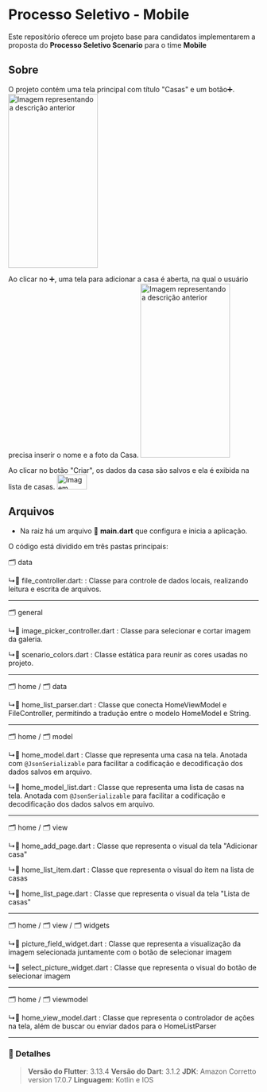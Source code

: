 # Processo Seletivo - Mobile
Este repositório oferece um projeto base para candidatos implementarem a proposta do **Processo Seletivo Scenario** para o time **Mobile**
## Sobre
O projeto contém uma tela principal com título "Casas" e um botão➕.
<img src="https://drive.google.com/uc?export=view&id=1LTUdJYO-oz2Brv4uxFo-x9oCECKtf9Ix" alt="Imagem representando a descrição anterior" width="180" height="350">


Ao clicar no ➕, uma tela para adicionar a casa é aberta, na qual o usuário precisa inserir o nome e a foto da Casa.
<img src="https://drive.google.com/uc?export=view&id=1I41lze0r5bjpotCVy7jRjwUFYEd-4Ghz" alt="Imagem representando a descrição anterior" width="180" height="350">

Ao clicar no botão "Criar", os dados da casa são salvos e ela é exibida na lista de casas.
<img src="https://drive.google.com/uc?export=view&id=1XhRfAIo0Xep4mXmcMBojmRlOPIy0r2eL" alt="Imagem representando a descrição anterior" width="60" height="30">

## Arquivos
- Na raiz há um arquivo 📂 **main.dart** que configura e inicia a aplicação.

O código está dividido em três pastas principais:

🗂 data

↳📂 file_controller.dart:
: Classe para controle de dados locais, realizando leitura e escrita de arquivos.

---
🗂 general

↳📂 image_picker_controller.dart
: Classe para selecionar e cortar imagem da galeria.

↳📂 scenario_colors.dart
: Classe estática para reunir as cores usadas no projeto.

---
🗂 home / 🗂 data

↳📂 home_list_parser.dart
: Classe que conecta HomeViewModel e FileController, permitindo a tradução entre o modelo HomeModel e String.

---
🗂 home / 🗂 model

↳📂 home_model.dart
: Classe que representa uma casa na tela. Anotada com `@JsonSerializable` para facilitar a codificação e decodificação dos dados salvos em arquivo.


↳📂 home_model_list.dart
: Classe que representa uma lista de casas na tela. Anotada com `@JsonSerializable` para facilitar a codificação e decodificação dos dados salvos em arquivo.

---
🗂 home / 🗂 view
 
↳📂 home_add_page.dart
: Classe que representa o visual da tela "Adicionar casa"

↳📂 home_list_item.dart
: Classe que representa o visual do item na lista de casas

↳📂 home_list_page.dart
: Classe que representa o visual da tela "Lista de casas"

 ---
🗂 home / 🗂 view / 🗂 widgets
  
↳📂 picture_field_widget.dart
: Classe que representa a visualização da imagem selecionada juntamente com o botão de selecionar imagem

↳📂 select_picture_widget.dart
: Classe que representa o visual do botão de selecionar imagem

  ---
🗂 home / 🗂 viewmodel
 
↳📂   home_view_model.dart
: Classe que representa o controlador de ações na tela, além de buscar ou enviar dados para o HomeListParser


  ---

### 📌 Detalhes
> **Versão do Flutter**: 3.13.4
> **Versão do Dart**: 3.1.2
> **JDK**: Amazon Corretto version 17.0.7
> **Linguagem**: Kotlin e IOS

